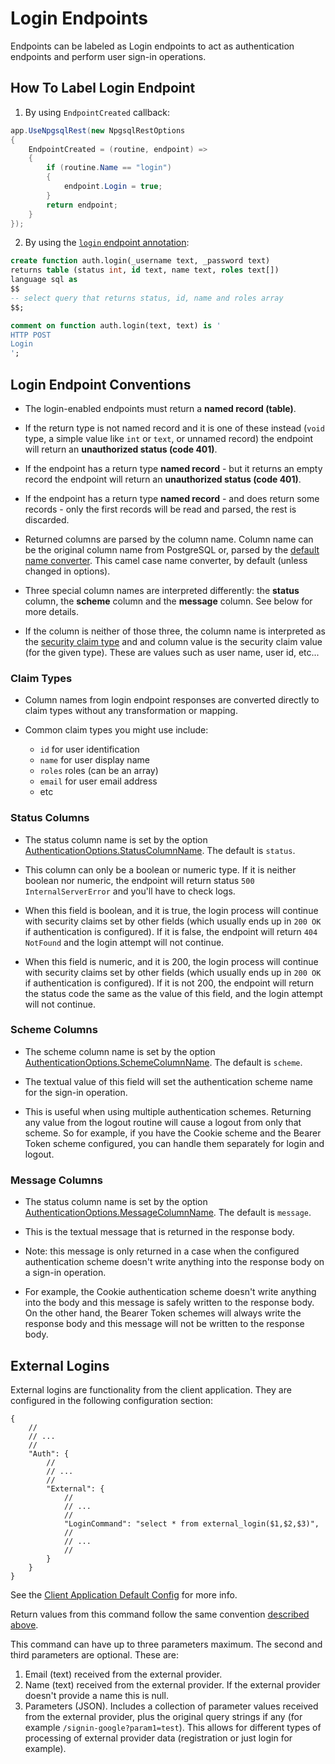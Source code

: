 # Login Endpoints

Endpoints can be labeled as Login endpoints to act as authentication endpoints and perform user sign-in operations.

## How To Label Login Endpoint

1) By using `EndpointCreated` callback:

```csharp
app.UseNpgsqlRest(new NpgsqlRestOptions
{
    EndpointCreated = (routine, endpoint) =>
    {
        if (routine.Name == "login")
        {
            endpoint.Login = true;
        }
        return endpoint;
    }
});
```

2) By using the [`login` endpoint annotation](https://vb-consulting.github.io/npgsqlrest/annotations/#login):

```sql
create function auth.login(_username text, _password text) 
returns table (status int, id text, name text, roles text[])
language sql as 
$$
-- select query that returns status, id, name and roles array
$$;

comment on function auth.login(text, text) is '
HTTP POST
Login
';
```

## Login Endpoint Conventions

- The login-enabled endpoints must return a **named record (table)**.
  
- If the return type is not named record and it is one of these instead (`void` type, a simple value like `int` or `text`, or unnamed record) the endpoint will return an **unauthorized status (code 401)**.
  
- If the endpoint has a return type **named record** - but it returns an empty record the endpoint will return an **unauthorized status (code 401)**.

- If the endpoint has a return type **named record** - and does return some records - only the first records will be read and parsed, the rest is discarded.

- Returned columns are parsed by the column name. Column name can be the original column name from PostgreSQL or, parsed by the [default name converter](https://vb-consulting.github.io/npgsqlrest/options/#nameconverter). This camel case name converter, by default (unless changed in options).
  
- Three special column names are interpreted differently: the **status** column, the **scheme** column and the **message** column. See below for more details.

- If the column is neither of those three, the column name is interpreted as the [security claim type](https://learn.microsoft.com/en-us/dotnet/api/system.security.claims.claim?view=net-8.0) and and column value is the security claim value (for the given type). These are values such as user name, user id, etc...


### Claim Types

- Column names from login endpoint responses are converted directly to claim types without any transformation or mapping.
  
- Common claim types you might use include:
  - `id` for user identification
  - `name` for user display name  
  - `roles` roles (can be an array)
  - `email` for user email address
  - etc

### Status Columns

- The status column name is set by the option [AuthenticationOptions.StatusColumnName](https://vb-consulting.github.io/npgsqlrest/options/#authenticationoptionsstatuscolumnname). The default is `status`.

- This column can only be a boolean or numeric type. If it is neither boolean nor numeric, the endpoint will return status `500 InternalServerError` and you'll have to check logs.

- When this field is boolean, and it is true, the login process will continue with security claims set by other fields (which usually ends up in `200 OK` if authentication is configured). If it is false, the endpoint will return `404 NotFound` and the login attempt will not continue.

- When this field is numeric, and it is 200, the login process will continue with security claims set by other fields (which usually ends up in `200 OK` if authentication is configured). If it is not 200, the endpoint will return the status code the same as the value of this field, and the login attempt will not continue.

### Scheme Columns

- The scheme column name is set by the option [AuthenticationOptions.SchemeColumnName](https://vb-consulting.github.io/npgsqlrest/options/#authenticationoptionsschemecolumnname). The default is `scheme`.

- The textual value of this field will set the authentication scheme name for the sign-in operation.

- This is useful when using multiple authentication schemes. Returning any value from the logout routine will cause a logout from only that scheme. So for example, if you have the Cookie scheme and the Bearer Token scheme configured, you can handle them separately for login and logout.

### Message Columns

- The status column name is set by the option [AuthenticationOptions.MessageColumnName](https://vb-consulting.github.io/npgsqlrest/options/#authenticationoptionsmessagecolumnname). The default is `message`.

- This is the textual message that is returned in the response body.

- Note: this message is only returned in a case when the configured authentication scheme doesn't write anything into the response body on a sign-in operation.

- For example, the Cookie authentication scheme doesn't write anything into the body and this message is safely written to the response body. On the other hand, the Bearer Token schemes will always write the response body and this message will not be written to the response body.

## External Logins

External logins are functionality from the client application. They are configured in the following configuration section:

```jsonc
{
    //
    // ...
    //
    "Auth": {
        //
        // ...
        //
        "External": {
            //
            // ...
            //
            "LoginCommand": "select * from external_login($1,$2,$3)",
            //
            // ...
            //
        }
    }
}
```

See the [Client Application Default Config](https://vb-consulting.github.io/npgsqlrest/config/) for more info.

Return values from this command follow the same convention [described above](https://vb-consulting.github.io/npgsqlrest/login-endpoints/#login-endpoint-conventions).

This command can have up to three parameters maximum. The second and third parameters are optional. These are:

1) Email (text) received from the external provider.
2) Name (text) received from the external provider. If the external provider doesn't provide a name this is null.
3) Parameters (JSON). Includes a collection of parameter values received from the external provider, plus the original query strings if any (for example `/signin-google?param1=test`). This allows for different types of processing of external provider data (registration or just login for example).

